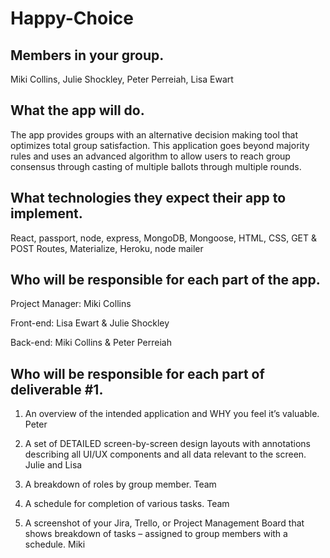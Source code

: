 # Happy-Choice

## Members in your group.
Miki Collins, Julie Shockley, Peter Perreiah, Lisa Ewart

##  What the app will do.
The app provides groups with an alternative decision making tool that optimizes total group satisfaction.  This application goes beyond majority rules and uses an advanced algorithm to allow users to reach group consensus through casting of multiple ballots through multiple rounds.  

## What technologies they expect their app to implement.
React, passport, node, express, MongoDB, Mongoose, HTML, CSS, GET & POST Routes, Materialize, Heroku, node mailer

## Who will be responsible for each part of the app.
Project Manager:  Miki Collins

Front-end:  Lisa Ewart & Julie Shockley

Back-end:  Miki Collins & Peter Perreiah

## Who will be responsible for each part of deliverable #1.
1. An overview of the intended application and WHY you feel it’s valuable.
Peter 

2. A set of DETAILED screen-by-screen design layouts with annotations describing all UI/UX components and all data relevant to the screen.
Julie  and Lisa

3. A breakdown of roles by group member.
Team

4. A schedule for completion of various tasks. 
Team

5. A screenshot of your Jira, Trello, or Project Management Board that shows breakdown of tasks – assigned to group members with a schedule.
Miki 